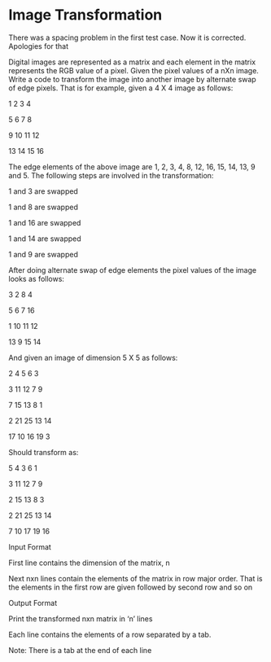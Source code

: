 Image Transformation
=====================
There was a spacing problem in the first test case. Now it is corrected. Apologies for that

Digital images are represented as a matrix and each element in the matrix represents the RGB value of a pixel. Given the pixel values of a nXn image. Write a code to transform the image into another image by alternate swap of edge pixels. That is for example, given a 4 X 4 image as follows:

1 2 3 4

5 6 7 8

9 10 11 12

13 14 15 16

The edge elements of the above image are 1, 2, 3, 4, 8, 12, 16, 15, 14, 13, 9 and 5. The following steps are involved in the transformation:

1 and 3 are swapped

1 and 8 are swapped

1 and 16 are swapped

1 and 14 are swapped

1 and 9 are swapped

After doing alternate swap of edge elements the pixel values of the image looks as follows:

3 2 8 4

5 6 7 16

1 10 11 12

13 9 15 14

And given an image of dimension 5 X 5 as follows:

2 4 5 6 3

3 11 12 7 9

7 15 13 8 1

2 21 25 13 14

17 10 16 19 3

Should transform as:

5 4 3 6 1

3 11 12 7 9

2 15 13 8 3

2 21 25 13 14

7 10 17 19 16

Input Format

First line contains the dimension of the matrix, n

Next nxn lines contain the elements of the matrix in row major order. That is the elements in the first row are given followed by second row and so on

Output Format

Print the transformed nxn matrix in ‘n’ lines

Each line contains the elements of a row separated by a tab.

Note: There is a tab at the end of each line